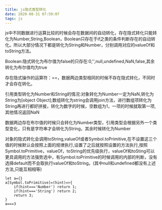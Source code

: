 ```yaml
---
title: js隐式类型转化
date: 2020-08-31 07:59:07
tags: js
---
```


js中不同数据进行运算比较的时候会存在数据间的自动转化，存在隐式转化只能转化为Number,String,Boolean，Boolean只存在于if之类的条件判断存在的自动转化。所以大部分情况下都是转化为String和Number，分别调用对应的valueOf和toString方法。

<!--more-->

Boolean:隐式转化为布尔值为false的只存在:0,'',null,undefined,NaN,false,其余转化为布尔值均为true

存在隐式操作的运算符：==，数据两边类型相同的时候不存在隐式转化，不同时才会存在转化。

引用类型转化为Number和String的情况:对象转化为Number一定为NaN,转化为String为[object Object];数组转化为string会调用join方法，进行数组项转化为String再进行都好拼接，转化为数字的时候，空数组为1，一项的时候就取第一项,其他情况返回NaN

数据两边存在布尔值的时候只会转化为Number类型，引用类型会根据另外一个类型变化，只有是字符串才会转化为String，其余时候转化为Number

对象的隐式转化会调用toString,valueOf或者Symbol.toPrimitive,在不设置这三个值的时候默认会按照上面的规律执行,设置了之后就按照设置的方法执行,按照Symbol.toPrimitive，valueOf，toString的优先级执行，valueOf和toSting可以更具调用的方法强势选中，有Symbol.toPrimitive的时候调用的内部的判断，没有选择default而不会取执行valueOf和toString。(其中null和undefined都没有上述方法,只能互相相等)

```
let a={}
a[Symbol.toPrimitive]=(hint)=>{
    if(hint==='Number') return 1;
    if(hint==='String') return 2;
    return 3;
}
a===3
```

